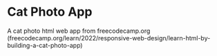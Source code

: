 # Cat Photo App
A cat photo html web app from freecodecamp.org (freecodecamp.org/learn/2022/responsive-web-design/learn-html-by-building-a-cat-photo-app)

